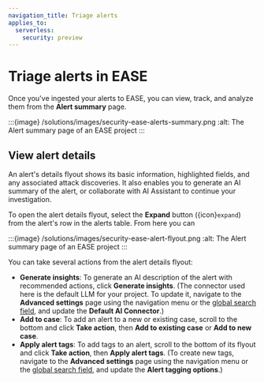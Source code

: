 ```yaml
---
navigation_title: Triage alerts
applies_to:
  serverless:
    security: preview
---
```


# Triage alerts in EASE

Once you've ingested your alerts to EASE, you can view, track, and analyze them from the **Alert summary** page.

:::{image} /solutions/images/security-ease-alerts-summary.png
:alt: The Alert summary page of an EASE project
:::

## View alert details

An alert's details flyout shows its basic information, highlighted fields, and any associated attack discoveries. It also enables you to generate an AI summary of the alert, or collaborate with AI Assistant to continue your investigation. 

To open the alert details flyout, select the **Expand** button ({icon}`expand`) from the alert's row in the alerts table. From here you can  

:::{image} /solutions/images/security-ease-alert-flyout.png
:alt: The Alert summary page of an EASE project
:::

You can take several actions from the alert details flyout:

- **Generate insights**: To generate an AI description of the alert with recommended actions, click **Generate insights**. (The connector used here is the default LLM for your project. To update it, navigate to the **Advanced settings** page using the navigation menu or the [global search field](/explore-analyze/find-and-organize/find-apps-and-objects.md), and update the **Default AI Connector**.)
- **Add to case**: To add an alert to a new or existing case, scroll to the bottom and click **Take action**, then **Add to existing case** or **Add to new case**. 
- **Apply alert tags**: To add tags to an alert, scroll to the bottom of its flyout and click **Take action**, then **Apply alert tags**. (To create new tags, navigate to the **Advanced settings** page using the navigation menu or the [global search field](/explore-analyze/find-and-organize/find-apps-and-objects.md), and update the **Alert tagging options**.)